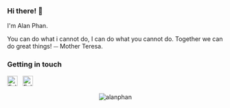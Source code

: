 ### Hi there! 👋

I'm Alan Phan.

You can do what i cannot do, I can do what you cannot do. Together we can do great things!
⏤ Mother Teresa.

### Getting in touch

<a href="https://twitter.com/AlanPhanChan" title="Follow me on Twitter">
  <img
    width="24"
    alt="Follow me on Twitter"
    src="https://raw.githubusercontent.com/trekhleb/trekhleb/master/assets/icons/twitter.svg"
  /></a>
&nbsp;
<a href="https://www.linkedin.com/in/alanphan-chan/" title="Follow me on LinkedIn">
  <img
    width="24"
    alt="Follow me on LinkedIn"
    src="https://raw.githubusercontent.com/trekhleb/trekhleb/master/assets/icons/linkedin.svg"
  /></a>
&nbsp;

<p align="center"> <img src="https://komarev.com/ghpvc/?username=AlanPhanChan" alt="alanphan" /> </p>


